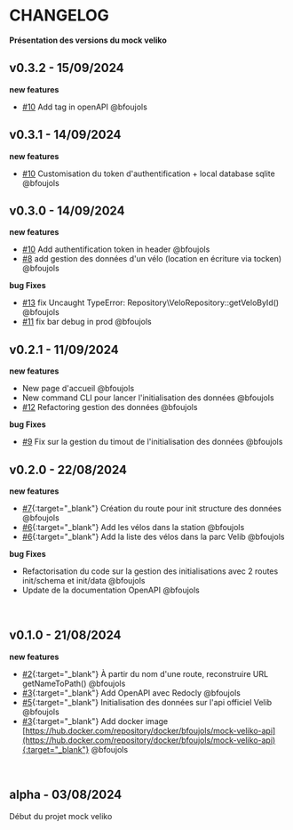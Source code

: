 # CHANGELOG

**Présentation des versions du mock veliko**

## v0.3.2 - 15/09/2024

**new features**

- [#10](https://github.com/studoo-app/mock-veliko-api/issues/10) Add tag in openAPI @bfoujols

## v0.3.1 - 14/09/2024

**new features**

- [#10](https://github.com/studoo-app/mock-veliko-api/issues/10) Customisation du token d'authentification + local database sqlite @bfoujols

## v0.3.0 - 14/09/2024

**new features**

- [#10](https://github.com/studoo-app/mock-veliko-api/issues/10) Add authentification token in header @bfoujols
- [#8](https://github.com/studoo-app/mock-veliko-api/issues/8) add gestion des données d'un vélo (location en écriture via tocken) @bfoujols

**bug Fixes**

- [#13](https://github.com/studoo-app/mock-veliko-api/issues/13) fix Uncaught TypeError: Repository\\VeloRepository::getVeloById() @bfoujols
- [#11](https://github.com/studoo-app/mock-veliko-api/issues/11) fix bar debug in prod @bfoujols

## v0.2.1 - 11/09/2024

**new features**

- New page d'accueil @bfoujols
- New command CLI pour lancer l'initialisation des données @bfoujols
- [#12](https://github.com/studoo-app/mock-veliko-api/issues/12) Refactoring gestion des données @bfoujols

**bug Fixes**

- [#9](https://github.com/studoo-app/mock-veliko-api/issues/9) Fix sur la gestion du timout de l'initialisation des données @bfoujols


## v0.2.0 - 22/08/2024

**new features**

- [#7](https://github.com/studoo-app/mock-veliko-api/issues/7){:target="_blank"} Création du route pour init structure des données @bfoujols
- [#6](https://github.com/studoo-app/mock-veliko-api/issues/6){:target="_blank"} Add les vélos dans la station @bfoujols
- [#6](https://github.com/studoo-app/mock-veliko-api/issues/6){:target="_blank"} Add la liste des vélos dans la parc Velib @bfoujols

**bug Fixes**

- Refactorisation du code sur la gestion des initialisations avec 2 routes init/schema et init/data @bfoujols
- Update de la documentation OpenAPI @bfoujols

<br>

## v0.1.0 - 21/08/2024

**new features**

- [#2](https://github.com/studoo-app/mock-veliko-api/issues/2){:target="_blank"} À partir du nom d'une route, reconstruire URL getNameToPath() @bfoujols
- [#3](https://github.com/studoo-app/mock-veliko-api/issues/3){:target="_blank"} Add OpenAPI avec Redocly @bfoujols
- [#5](https://github.com/studoo-app/mock-veliko-api/issues/5){:target="_blank"} Initialisation des données sur l'api officiel Velib @bfoujols
- [#3](https://github.com/studoo-app/mock-veliko-api/issues/3){:target="_blank"} Add docker image [https://hub.docker.com/repository/docker/bfoujols/mock-veliko-api](https://hub.docker.com/repository/docker/bfoujols/mock-veliko-api){:target="_blank"} @bfoujols

<br>

## alpha - 03/08/2024

Début du projet mock veliko